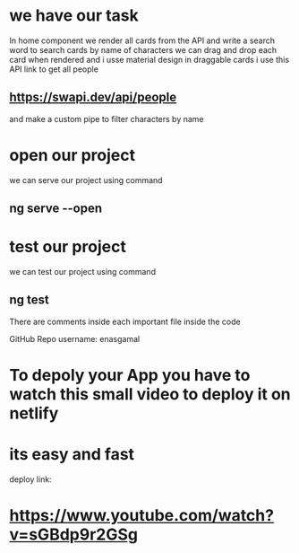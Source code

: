 # we have our task 
In home component we render all cards from the API and write a search word to search cards by name of characters
we can drag and drop each card when rendered and i usse material design in draggable cards 
i use this API link to get all people
## https://swapi.dev/api/people

and make a custom pipe to filter characters by name 

# open our project
we can serve our project using command 
## ng serve --open

# test our project
we can test our project using command
## ng test 

There are comments inside each important file inside the code 

GitHub Repo 
username: enasgamal

# To depoly your App you have to watch this small video to deploy it on netlify 
# its easy and fast 
deploy link: 
# https://www.youtube.com/watch?v=sGBdp9r2GSg


